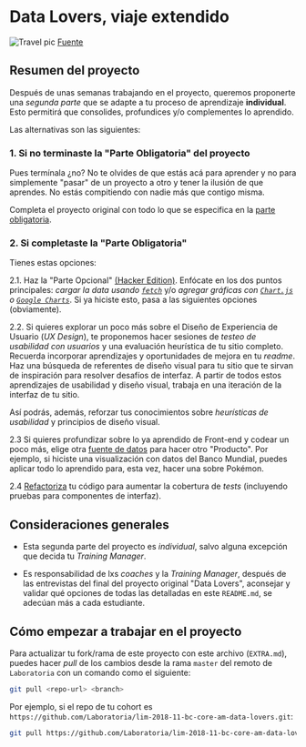 # Data Lovers, viaje extendido

![Travel pic](https://assets-auto.rbl.ms/5fefc7fee587f0e4aca6794810f346d3c555463eed4e21eaa015d6fc9e6bcb5d)
[Fuente](https://www.theodysseyonline.com/road-trips-worthwhile)

## Resumen del proyecto

Después de unas semanas trabajando en el proyecto, queremos proponerte una
_segunda parte_ que se adapte a tu proceso de aprendizaje **individual**.
Esto permitirá que consolides, profundices y/o complementes lo aprendido.

Las alternativas son las siguientes:

### 1. Si no terminaste la "Parte Obligatoria" del proyecto

Pues termínala ¿no? No te olvides de que estás acá para aprender y no para
simplemente "pasar" de un proyecto a otro y tener la ilusión de que aprendes.
No estás compitiendo con nadie más que contigo misma.

Completa el proyecto original con todo lo que se especifica en
la [parte obligatoria](README.md#parte-obligatoria).

### 2. Si completaste la "Parte Obligatoria"

Tienes estas opciones:

2.1. Haz la "Parte Opcional" [(Hacker Edition)](README.md#parte-opcional-hacker-edition).
Enfócate en los dos puntos principales: _cargar la data usando [`fetch`](https://developer.mozilla.org/es/docs/Web/API/Fetch_API)_
y/o _agregar gráficas con [`Chart.js`](https://www.chartjs.org/)
o [`Google Charts`](https://developers.google.com/chart/)_. Si ya hiciste esto,
pasa a las siguientes opciones (obviamente).

2.2. Si quieres explorar un poco más sobre el Diseño de Experiencia de Usuario
(_UX Design_), te proponemos hacer sesiones de _testeo de usabilidad con
usuarios_ y una evaluación heurística de tu sitio completo. Recuerda incorporar
aprendizajes y oportunidades de mejora en tu _readme_. Haz una búsqueda de
referentes de diseño visual para tu sitio que te sirvan de inspiración para
resolver desafíos de interfaz. A partir de todos estos aprendizajes de
usabilidad y diseño visual, trabaja en una iteración de la interfaz de tu sitio.

Así podrás, además, reforzar tus conocimientos sobre _heurísticas de usabilidad_
y principios de diseño visual.

2.3 Si quieres profundizar sobre lo ya aprendido de Front-end y codear
un poco más, elige otra [fuente de datos](README.md#resumen-del-proyecto) para hacer
otro "Producto". Por ejemplo, si hiciste una visualización con datos del
Banco Mundial, puedes aplicar todo lo aprendido para, esta vez, hacer una
sobre Pokémon.

2.4 [Refactoriza](https://es.wikipedia.org/wiki/Refactorizaci%C3%B3n) tu código para aumentar
la cobertura de _tests_ (incluyendo pruebas para componentes de interfaz).

## Consideraciones generales

- Esta segunda parte del proyecto es _individual_, salvo alguna excepción que
  decida tu _Training Manager_.

- Es responsabilidad de lxs _coaches_ y la _Training Manager_, después de las
  entrevistas del final del proyecto original "Data Lovers", aconsejar y validar
  qué opciones de todas las detalladas en este `README.md`, se adecúan más
  a cada estudiante.

## Cómo empezar a trabajar en el proyecto

Para actualizar tu fork/rama de este proyecto con este archivo (`EXTRA.md`),
puedes hacer _pull_ de los cambios desde la rama `master` del remoto de
`Laboratoria` con un comando como el siguiente:

```sh
git pull <repo-url> <branch>
```

Por ejemplo, si el repo de tu cohort es
`https://github.com/Laboratoria/lim-2018-11-bc-core-am-data-lovers.git`:

```sh
git pull https://github.com/Laboratoria/lim-2018-11-bc-core-am-data-lovers.git master
```
